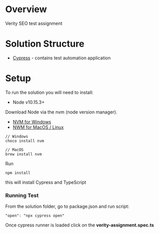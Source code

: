 # Overview

Verity SEO test assignment

# Solution Structure

- [Cypress](./cypress) - contains test automation application

# Setup

To run the solution you will need to install:

- Node v10.15.3+

Download Node via the nvm (node version manager).

- [NVM for Windows](https://github.com/coreybutler/nvm-windows)
- [NWM for MacOS / Linux](https://github.com/nvm-sh/nvm#install--update-script)

```
// Windows
choco install nvm

// MacOS
brew install nvm
```
Run 
```
npm install
```
this will install Cypress and TypeScript

### Running Test ###

From the solution folder, go to package.json
and run script:
```
"open": "npx cypress open"
```
Once cypress runner is loaded click on the **verity-assignment.spec.ts**
